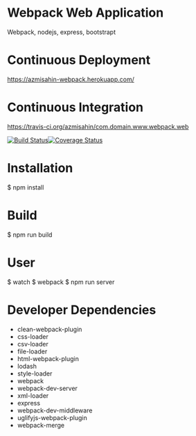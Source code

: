 # Webpack Web Application
Webpack, nodejs, express, bootstrapt

# Continuous Deployment
https://azmisahin-webpack.herokuapp.com/

# Continuous Integration
https://travis-ci.org/azmisahin/com.domain.www.webpack.web


[![Build Status](https://travis-ci.org/azmisahin/com.domain.www.webpack.web.svg?branch=master)](https://travis-ci.org/azmisahin/com.domain.www.webpack.web)[![Coverage Status](https://coveralls.io/repos/github/azmisahin/com.domain.www.react.web/badge.svg?branch=master)](https://coveralls.io/github/azmisahin/com.domain.www.react.web?branch=master)


# Installation
$ npm install

# Build
$ npm run build

# User
$ watch
$ webpack
$ npm run server

# Developer Dependencies
- clean-webpack-plugin
- css-loader
- csv-loader
- file-loader
- html-webpack-plugin
- lodash
- style-loader
- webpack
- webpack-dev-server
- xml-loader
- express
- webpack-dev-middleware
- uglifyjs-webpack-plugin
- webpack-merge